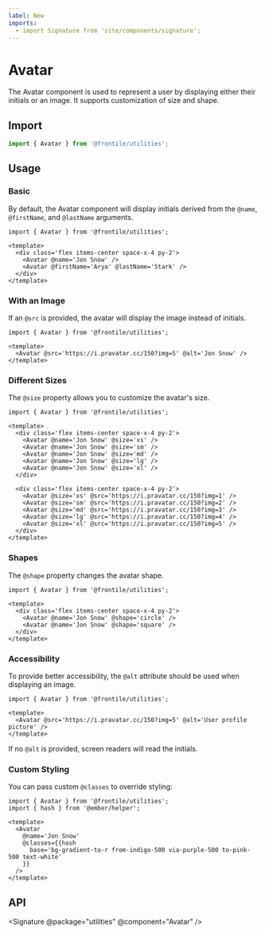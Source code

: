 ```yaml
---
label: New
imports:
  - import Signature from 'site/components/signature';
---
```


# Avatar

The Avatar component is used to represent a user by displaying either their initials or an image. It supports customization of size and shape.

## Import

```js
import { Avatar } from '@frontile/utilities';
```

## Usage

### Basic

By default, the Avatar component will display initials derived from the `@name`, `@firstName`, and `@lastName` arguments.

```gts preview
import { Avatar } from '@frontile/utilities';

<template>
  <div class='flex items-center space-x-4 py-2'>
    <Avatar @name='Jon Snow' />
    <Avatar @firstName='Arya' @lastName='Stark' />
  </div>
</template>
```

### With an Image

If an `@src` is provided, the avatar will display the image instead of initials.

```gts preview
import { Avatar } from '@frontile/utilities';

<template>
  <Avatar @src='https://i.pravatar.cc/150?img=5' @alt='Jon Snow' />
</template>
```

### Different Sizes

The `@size` property allows you to customize the avatar's size.

```gts preview
import { Avatar } from '@frontile/utilities';

<template>
  <div class='flex items-center space-x-4 py-2'>
    <Avatar @name='Jon Snow' @size='xs' />
    <Avatar @name='Jon Snow' @size='sm' />
    <Avatar @name='Jon Snow' @size='md' />
    <Avatar @name='Jon Snow' @size='lg' />
    <Avatar @name='Jon Snow' @size='xl' />
  </div>

  <div class='flex items-center space-x-4 py-2'>
    <Avatar @size='xs' @src='https://i.pravatar.cc/150?img=1' />
    <Avatar @size='sm' @src='https://i.pravatar.cc/150?img=2' />
    <Avatar @size='md' @src='https://i.pravatar.cc/150?img=3' />
    <Avatar @size='lg' @src='https://i.pravatar.cc/150?img=4' />
    <Avatar @size='xl' @src='https://i.pravatar.cc/150?img=5' />
  </div>
</template>
```

### Shapes

The `@shape` property changes the avatar shape.

```gts preview
import { Avatar } from '@frontile/utilities';

<template>
  <div class='flex items-center space-x-4 py-2'>
    <Avatar @name='Jon Snow' @shape='circle' />
    <Avatar @name='Jon Snow' @shape='square' />
  </div>
</template>
```

### Accessibility

To provide better accessibility, the `@alt` attribute should be used when displaying an image.

```gts preview
import { Avatar } from '@frontile/utilities';

<template>
  <Avatar @src='https://i.pravatar.cc/150?img=5' @alt='User profile picture' />
</template>
```

If no `@alt` is provided, screen readers will read the initials.

### Custom Styling

You can pass custom `@classes` to override styling:

```gts preview
import { Avatar } from '@frontile/utilities';
import { hash } from '@ember/helper';

<template>
  <Avatar
    @name='Jon Snow'
    @classes={{hash
      base='bg-gradient-to-r from-indigo-500 via-purple-500 to-pink-500 text-white'
    }}
  />
</template>
```

## API

<Signature @package="utilities" @component="Avatar" />
